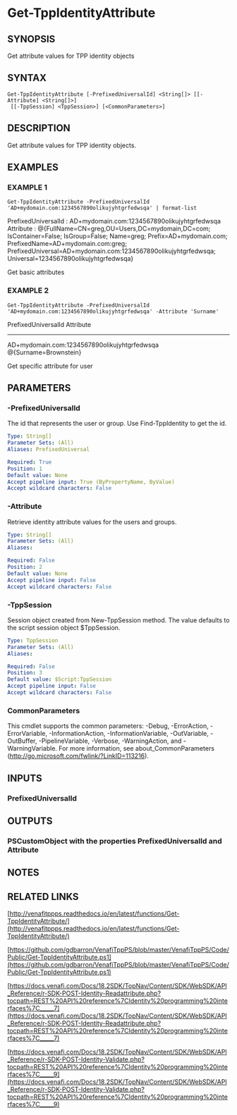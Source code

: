 # Get-TppIdentityAttribute

## SYNOPSIS
Get attribute values for TPP identity objects

## SYNTAX

```
Get-TppIdentityAttribute [-PrefixedUniversalId] <String[]> [[-Attribute] <String[]>]
 [[-TppSession] <TppSession>] [<CommonParameters>]
```

## DESCRIPTION
Get attribute values for TPP identity objects.

## EXAMPLES

### EXAMPLE 1
```
Get-TppIdentityAttribute -PrefixedUniversalId 'AD+mydomain.com:1234567890olikujyhtgrfedwsqa' | format-list
```

PrefixedUniversalId : AD+mydomain.com:1234567890olikujyhtgrfedwsqa
Attribute           : @{FullName=CN=greg,OU=Users,DC=mydomain,DC=com; IsContainer=False; IsGroup=False; Name=greg; Prefix=AD+mydomain.com;
                      PrefixedName=AD+mydomain.com:greg; PrefixedUniversal=AD+mydomain.com:1234567890olikujyhtgrfedwsqa; Universal=1234567890olikujyhtgrfedwsqa}

Get basic attributes

### EXAMPLE 2
```
Get-TppIdentityAttribute -PrefixedUniversalId 'AD+mydomain.com:1234567890olikujyhtgrfedwsqa' -Attribute 'Surname'
```

PrefixedUniversalId                              Attribute
-------------------                              ---------
AD+mydomain.com:1234567890olikujyhtgrfedwsqa     @{Surname=Brownstein}

Get specific attribute for user

## PARAMETERS

### -PrefixedUniversalId
The id that represents the user or group. 
Use Find-TppIdentity to get the id.

```yaml
Type: String[]
Parameter Sets: (All)
Aliases: PrefixedUniversal

Required: True
Position: 1
Default value: None
Accept pipeline input: True (ByPropertyName, ByValue)
Accept wildcard characters: False
```

### -Attribute
Retrieve identity attribute values for the users and groups.

```yaml
Type: String[]
Parameter Sets: (All)
Aliases:

Required: False
Position: 2
Default value: None
Accept pipeline input: False
Accept wildcard characters: False
```

### -TppSession
Session object created from New-TppSession method. 
The value defaults to the script session object $TppSession.

```yaml
Type: TppSession
Parameter Sets: (All)
Aliases:

Required: False
Position: 3
Default value: $Script:TppSession
Accept pipeline input: False
Accept wildcard characters: False
```

### CommonParameters
This cmdlet supports the common parameters: -Debug, -ErrorAction, -ErrorVariable, -InformationAction, -InformationVariable, -OutVariable, -OutBuffer, -PipelineVariable, -Verbose, -WarningAction, and -WarningVariable. For more information, see about_CommonParameters (http://go.microsoft.com/fwlink/?LinkID=113216).

## INPUTS

### PrefixedUniversalId
## OUTPUTS

### PSCustomObject with the properties PrefixedUniversalId and Attribute
## NOTES

## RELATED LINKS

[http://venafitppps.readthedocs.io/en/latest/functions/Get-TppIdentityAttribute/](http://venafitppps.readthedocs.io/en/latest/functions/Get-TppIdentityAttribute/)

[https://github.com/gdbarron/VenafiTppPS/blob/master/VenafiTppPS/Code/Public/Get-TppIdentityAttribute.ps1](https://github.com/gdbarron/VenafiTppPS/blob/master/VenafiTppPS/Code/Public/Get-TppIdentityAttribute.ps1)

[https://docs.venafi.com/Docs/18.2SDK/TopNav/Content/SDK/WebSDK/API_Reference/r-SDK-POST-Identity-Readattribute.php?tocpath=REST%20API%20reference%7CIdentity%20programming%20interfaces%7C_____7](https://docs.venafi.com/Docs/18.2SDK/TopNav/Content/SDK/WebSDK/API_Reference/r-SDK-POST-Identity-Readattribute.php?tocpath=REST%20API%20reference%7CIdentity%20programming%20interfaces%7C_____7)

[https://docs.venafi.com/Docs/18.2SDK/TopNav/Content/SDK/WebSDK/API_Reference/r-SDK-POST-Identity-Validate.php?tocpath=REST%20API%20reference%7CIdentity%20programming%20interfaces%7C_____9](https://docs.venafi.com/Docs/18.2SDK/TopNav/Content/SDK/WebSDK/API_Reference/r-SDK-POST-Identity-Validate.php?tocpath=REST%20API%20reference%7CIdentity%20programming%20interfaces%7C_____9)

